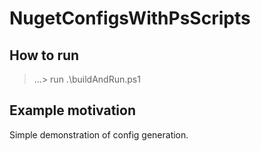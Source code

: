 # NugetConfigsWithPsScripts

## How to run

> ...\> run .\buildAndRun.ps1

##  Example motivation

Simple demonstration of config generation.
